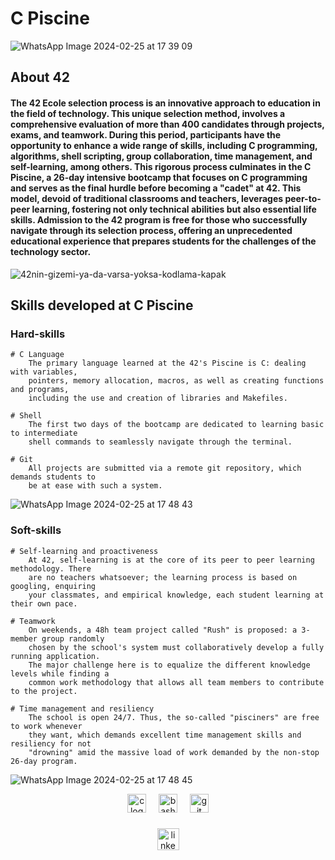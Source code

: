 # C Piscine
![WhatsApp Image 2024-02-25 at 17 39 09](https://github.com/Yixnova/42_Piscine/assets/125765283/a22ef75e-c660-4d10-a2e7-06fe2f0c7349)
## About 42

#### The 42 Ecole selection process is an innovative approach to education in the field of technology. This unique selection method, involves a comprehensive evaluation of more than 400 candidates through projects, exams, and teamwork. During this period, participants have the opportunity to enhance a wide range of skills, including C programming, algorithms, shell scripting, group collaboration, time management, and self-learning, among others. This rigorous process culminates in the C Piscine, a 26-day intensive bootcamp that focuses on C programming and serves as the final hurdle before becoming a "cadet" at 42. This model, devoid of traditional classrooms and teachers, leverages peer-to-peer learning, fostering not only technical abilities but also essential life skills. Admission to the 42 program is free for those who successfully navigate through its selection process, offering an unprecedented educational experience that prepares students for the challenges of the technology sector.

![42nin-gizemi-ya-da-varsa-yoksa-kodlama-kapak](https://github.com/Yixnova/42_Piscine/assets/125765283/897a53bd-5655-4c9a-bef1-d82dcc1028c6)


## Skills developed at C Piscine

### Hard-skills
	# C Language
		The primary language learned at the 42's Piscine is C: dealing with variables,
		pointers, memory allocation, macros, as well as creating functions and programs,
		including the use and creation of libraries and Makefiles.

	# Shell
		The first two days of the bootcamp are dedicated to learning basic to intermediate
		shell commands to seamlessly navigate through the terminal.

	# Git
		All projects are submitted via a remote git repository, which demands students to
		be at ease with such a system.
  
![WhatsApp Image 2024-02-25 at 17 48 43](https://github.com/Yixnova/42_Piscine/assets/125765283/f73ed946-7a5f-4c55-9d56-72cefd66d8fa)

### Soft-skills
	# Self-learning and proactiveness
		At 42, self-learning is at the core of its peer to peer learning methodology. There
		are no teachers whatsoever; the learning process is based on googling, enquiring
		your classmates, and empirical knowledge, each student learning at their own pace.

	# Teamwork
		On weekends, a 48h team project called "Rush" is proposed: a 3-member group randomly
		chosen by the school's system must collaboratively develop a fully running application.
		The major challenge here is to equalize the different knowledge levels while finding a
		common work methodology that allows all team members to contribute to the project.

	# Time management and resiliency
		The school is open 24/7. Thus, the so-called "pisciners" are free to work whenever
		they want, which demands excellent time management skills and resiliency for not
		"drowning" amid the massive load of work demanded by the non-stop 26-day program.
  
  ![WhatsApp Image 2024-02-25 at 17 48 45](https://github.com/Yixnova/42_Piscine/assets/125765283/ef97fd04-0658-489a-9b72-796356ddf47b)

  <div align="center">
  <img src="https://cdn.jsdelivr.net/gh/devicons/devicon/icons/c/c-original.svg" height="30" alt="c logo"  />
  <img width="12" />
  <img src="https://cdn.jsdelivr.net/gh/devicons/devicon/icons/bash/bash-original.svg" height="30" alt="bash logo"  />
  <img width="12" />
  <img src="https://cdn.jsdelivr.net/gh/devicons/devicon/icons/git/git-original.svg" height="30" alt="git logo"  />
</div>

###

<div align="center">
  <a href="https://www.linkedin.com/in/yi%C4%9Fit-%C5%9Fahin/" target="_blank">
    <img src="https://img.shields.io/static/v1?message=LinkedIn&logo=linkedin&label=&color=0077B5&logoColor=white&labelColor=&style=for-the-badge" height="35" alt="linkedin logo"  />
  </a>
</div>

###

